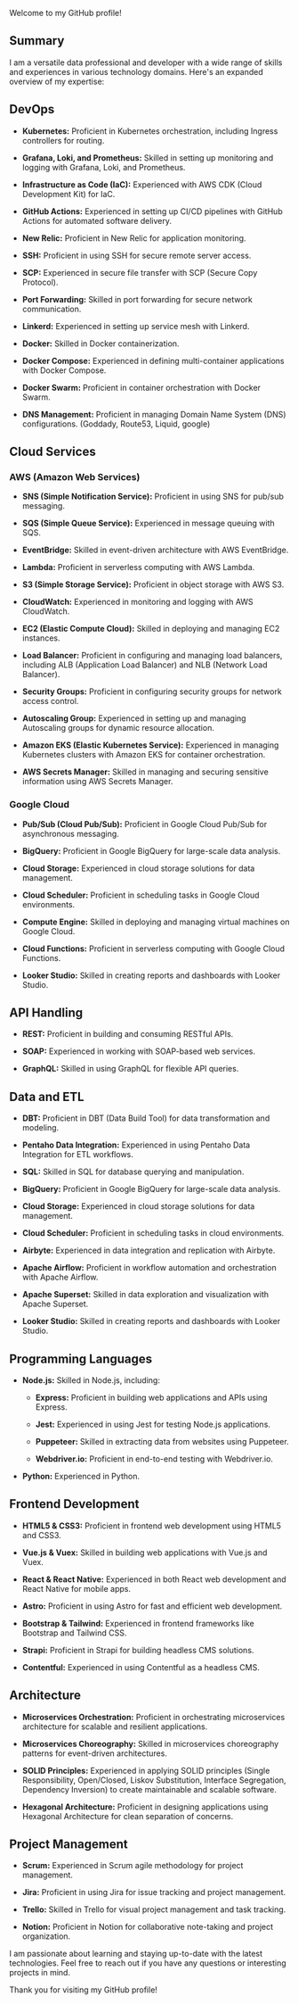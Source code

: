 Welcome to my GitHub profile!

## Summary

I am a versatile data professional and developer with a wide range of skills and experiences in various technology domains. Here's an expanded overview of my expertise:

## DevOps

- **Kubernetes:** Proficient in Kubernetes orchestration, including Ingress controllers for routing.

- **Grafana, Loki, and Prometheus:** Skilled in setting up monitoring and logging with Grafana, Loki, and Prometheus.

- **Infrastructure as Code (IaC):** Experienced with AWS CDK (Cloud Development Kit) for IaC.

- **GitHub Actions:** Experienced in setting up CI/CD pipelines with GitHub Actions for automated software delivery.

- **New Relic:** Proficient in New Relic for application monitoring.

- **SSH:** Proficient in using SSH for secure remote server access.

- **SCP:** Experienced in secure file transfer with SCP (Secure Copy Protocol).

- **Port Forwarding:** Skilled in port forwarding for secure network communication.

- **Linkerd:** Experienced in setting up service mesh with Linkerd.

- **Docker:** Skilled in Docker containerization.

- **Docker Compose:** Experienced in defining multi-container applications with Docker Compose.

- **Docker Swarm:** Proficient in container orchestration with Docker Swarm.

- **DNS Management:** Proficient in managing Domain Name System (DNS) configurations. (Goddady, Route53, Liquid, google)


## Cloud Services

### AWS (Amazon Web Services)

- **SNS (Simple Notification Service):** Proficient in using SNS for pub/sub messaging.

- **SQS (Simple Queue Service):** Experienced in message queuing with SQS.

- **EventBridge:** Skilled in event-driven architecture with AWS EventBridge.

- **Lambda:** Proficient in serverless computing with AWS Lambda.
  
- **S3 (Simple Storage Service):** Proficient in object storage with AWS S3.

- **CloudWatch:** Experienced in monitoring and logging with AWS CloudWatch.

- **EC2 (Elastic Compute Cloud):** Skilled in deploying and managing EC2 instances.

- **Load Balancer:** Proficient in configuring and managing load balancers, including ALB (Application Load Balancer) and NLB (Network Load Balancer).

- **Security Groups:** Proficient in configuring security groups for network access control.

- **Autoscaling Group:** Experienced in setting up and managing Autoscaling groups for dynamic resource allocation.

- **Amazon EKS (Elastic Kubernetes Service):** Experienced in managing Kubernetes clusters with Amazon EKS for container orchestration.

- **AWS Secrets Manager:** Skilled in managing and securing sensitive information using AWS Secrets Manager.

### Google Cloud

- **Pub/Sub (Cloud Pub/Sub):** Proficient in Google Cloud Pub/Sub for asynchronous messaging.

- **BigQuery:** Proficient in Google BigQuery for large-scale data analysis.

- **Cloud Storage:** Experienced in cloud storage solutions for data management.

- **Cloud Scheduler:** Proficient in scheduling tasks in Google Cloud environments.

- **Compute Engine:** Skilled in deploying and managing virtual machines on Google Cloud.

- **Cloud Functions:** Proficient in serverless computing with Google Cloud Functions.

- **Looker Studio:** Skilled in creating reports and dashboards with Looker Studio.

## API Handling

- **REST:** Proficient in building and consuming RESTful APIs.

- **SOAP:** Experienced in working with SOAP-based web services.

- **GraphQL:** Skilled in using GraphQL for flexible API queries.

## Data and ETL

- **DBT:** Proficient in DBT (Data Build Tool) for data transformation and modeling.

- **Pentaho Data Integration:** Experienced in using Pentaho Data Integration for ETL workflows.

- **SQL:** Skilled in SQL for database querying and manipulation.

- **BigQuery:** Proficient in Google BigQuery for large-scale data analysis.

- **Cloud Storage:** Experienced in cloud storage solutions for data management.

- **Cloud Scheduler:** Proficient in scheduling tasks in cloud environments.

- **Airbyte:** Experienced in data integration and replication with Airbyte.

- **Apache Airflow:** Proficient in workflow automation and orchestration with Apache Airflow.

- **Apache Superset:** Skilled in data exploration and visualization with Apache Superset.

- **Looker Studio:** Skilled in creating reports and dashboards with Looker Studio.

## Programming Languages

- **Node.js:** Skilled in Node.js, including:

  - **Express:** Proficient in building web applications and APIs using Express.

  - **Jest:** Experienced in using Jest for testing Node.js applications.

  - **Puppeteer:** Skilled in extracting data from websites using Puppeteer.

  - **Webdriver.io:** Proficient in end-to-end testing with Webdriver.io.

- **Python:** Experienced in Python.

## Frontend Development

- **HTML5 & CSS3:** Proficient in frontend web development using HTML5 and CSS3.

- **Vue.js & Vuex:** Skilled in building web applications with Vue.js and Vuex.

- **React & React Native:** Experienced in both React web development and React Native for mobile apps.

- **Astro:** Proficient in using Astro for fast and efficient web development.

- **Bootstrap & Tailwind:** Experienced in frontend frameworks like Bootstrap and Tailwind CSS.

- **Strapi:** Proficient in Strapi for building headless CMS solutions.

- **Contentful:** Experienced in using Contentful as a headless CMS.

## Architecture

- **Microservices Orchestration:** Proficient in orchestrating microservices architecture for scalable and resilient applications.

- **Microservices Choreography:** Skilled in microservices choreography patterns for event-driven architectures.

- **SOLID Principles:** Experienced in applying SOLID principles (Single Responsibility, Open/Closed, Liskov Substitution, Interface Segregation, Dependency Inversion) to create maintainable and scalable software.

- **Hexagonal Architecture:** Proficient in designing applications using Hexagonal Architecture for clean separation of concerns.

## Project Management

- **Scrum:** Experienced in Scrum agile methodology for project management.

- **Jira:** Proficient in using Jira for issue tracking and project management.

- **Trello:** Skilled in Trello for visual project management and task tracking.

- **Notion:** Proficient in Notion for collaborative note-taking and project organization.



I am passionate about learning and staying up-to-date with the latest technologies. Feel free to reach out if you have any questions or interesting projects in mind.

Thank you for visiting my GitHub profile!
